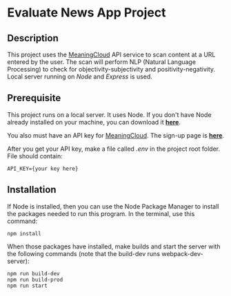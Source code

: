 # Evaluate News App Project

## Description
This project uses the [MeaningCloud](https://www.meaningcloud.com/) API service to scan content at a URL entered by the user.  The scan will perform NLP (Natural Language Processing) to check for objectivity-subjectivity and positivity-negativity. Local server running on *Node* and *Express* is used.

## Prerequisite
This project runs on a local server. It uses Node. If you don't have Node already installed on your machine, you can download it [**here**](https://nodejs.org/en/download/).

You also must have an API key for [MeaningCloud](https://www.meaningcloud.com/). The sign-up page is [**here**](https://www.meaningcloud.com/developer/create-account).

After you get your API key, make a file called *.env* in the project root folder. File should contain:

```
API_KEY={your key here}
```

## Installation
If Node is installed, then you can use the Node Package Manager to install the packages needed to run this program. In the terminal, use this command:

```
npm install
```
When those packages have installed, make builds and start the server with the following commands (note that the build-dev runs webpack-dev-server):

```
npm run build-dev
npm run build-prod
npm run start
```